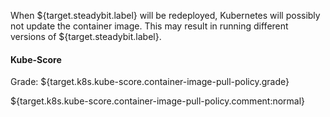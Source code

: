 When ${target.steadybit.label} will be redeployed, Kubernetes will possibly not update the container image. This may result in running different versions of ${target.steadybit.label}.

#### Kube-Score
Grade: ${target.k8s.kube-score.container-image-pull-policy.grade}

${target.k8s.kube-score.container-image-pull-policy.comment:normal}
